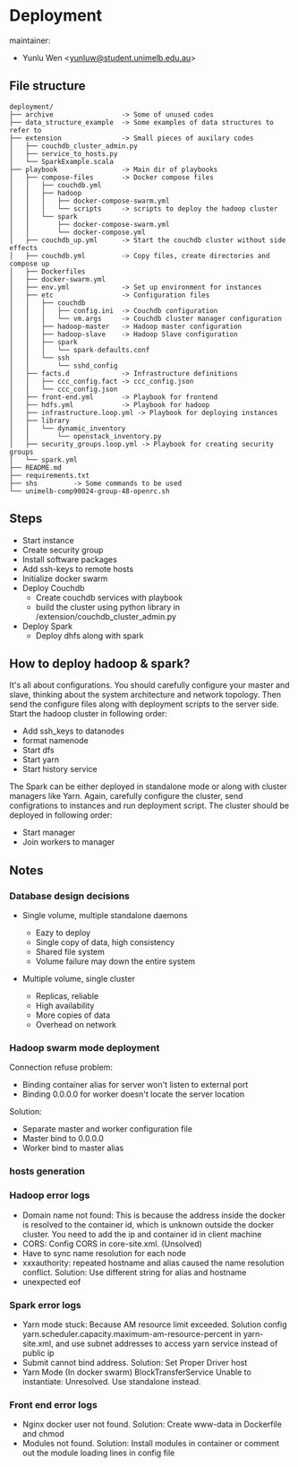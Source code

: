 

# Deployment
maintainer:
- Yunlu Wen \<yunluw@student.unimelb.edu.au\>

## File structure
```
deployment/
├── archive                 -> Some of unused codes
├── data_structure_example  -> Some examples of data structures to refer to
├── extension               -> Small pieces of auxilary codes
│   ├── couchdb_cluster_admin.py 
│   ├── service_to_hosts.py
│   └── SparkExample.scala
├── playbook                -> Main dir of playbooks
│   ├── compose-files       -> Docker compose files
│   │   ├── couchdb.yml
│   │   ├── hadoop
│   │   │   ├── docker-compose-swarm.yml
│   │   │   └── scripts     -> scripts to deploy the hadoop cluster
│   │   └── spark
│   │       ├── docker-compose-swarm.yml
│   │       └── docker-compose.yml
│   ├── couchdb_up.yml      -> Start the couchdb cluster without side effects
│   ├── couchdb.yml         -> Copy files, create directories and compose up
│   ├── Dockerfiles
│   ├── docker-swarm.yml
│   ├── env.yml             -> Set up environment for instances
│   ├── etc                 -> Configuration files
│   │   ├── couchdb         
│   │   │   ├── config.ini  -> Couchdb configuration
│   │   │   └── vm.args     -> Couchdb cluster manager configuration
│   │   ├── hadoop-master   -> Hadoop master configuration
│   │   ├── hadoop-slave    -> Hadoop Slave configuration
│   │   ├── spark       
│   │   │   └── spark-defaults.conf
│   │   └── ssh
│   │       └── sshd_config
│   ├── facts.d             -> Infrastructure definitions
│   │   ├── ccc_config.fact -> ccc_config.json
│   │   └── ccc_config.json
│   ├── front-end.yml       -> Playbook for frontend
│   ├── hdfs.yml            -> Playbook for hadoop
│   ├── infrastructure.loop.yml -> Playbook for deploying instances
│   ├── library
│   │   └── dynamic_inventory
│   │       └── openstack_inventory.py
│   ├── security_groups.loop.yml -> Playbook for creating security groups
│   └── spark.yml
├── README.md
├── requirements.txt
├── shs         -> Some commands to be used
└── unimelb-comp90024-group-48-openrc.sh
```
## Steps
- Start instance
- Create security group
- Install software packages
- Add ssh-keys to remote hosts
- Initialize docker swarm
- Deploy Couchdb
  - Create couchdb services with playbook
  - build the cluster using  python library in /extension/couchdb_cluster_admin.py
- Deploy Spark
  - Deploy dhfs along with spark


## How to deploy hadoop & spark?
It's all about configurations. You should carefully configure your master and slave, thinking about the system architecture and network topology. Then send the configure files along with deployment scripts to the server side. Start the hadoop cluster in following order:
- Add ssh_keys to datanodes
- format namenode
- Start dfs
- Start yarn
- Start history service

The Spark can be either deployed in standalone mode or along with cluster managers like Yarn. Again, carefully configure the cluster, send configrations to instances and run deployment script. The cluster should be deployed in following order:
- Start manager
- Join workers to manager


## Notes

### Database design decisions
- Single volume, multiple standalone daemons
  - Eazy to deploy
  - Single copy of data, high consistency
  - Shared file system
  - Volume failure may down the entire system
  
- Multiple volume, single cluster
  - Replicas, reliable
  - High availability
  - More copies of data
  - Overhead on network


### Hadoop swarm mode deployment

Connection refuse problem:
- Binding container alias for server won't listen to external port
- Binding 0.0.0.0 for worker doesn't locate the server location

Solution:
- Separate master and worker configuration file
- Master bind to 0.0.0.0
- Worker bind to master alias

### hosts generation



### Hadoop error logs
- Domain name not found: This is because the address inside the docker is resolved to the container id, which is unknown outside the docker cluster. You need to add the ip and container id in client machine
- CORS: Config CORS in core-site.xml. (Unsolved)
- Have to sync name resolution for each node
- xxxauthority: repeated hostname and alias caused the name resolution conflict. Solution: Use different string for alias and hostname
- unexpected eof



### Spark error logs
- Yarn mode stuck: Because AM resource limit exceeded. Solution config yarn.scheduler.capacity.maximum-am-resource-percent in yarn-site.xml, and use subnet addresses to access yarn service instead of public ip
- Submit cannot bind address. Solution: Set Proper Driver host
- Yarn Mode (In docker swarm) BlockTransferService Unable to instantiate: Unresolved. Use standalone instead.


### Front end error logs
- Nginx docker user not found. Solution: Create www-data in Dockerfile and chmod
- Modules not found. Solution: Install modules in container or comment out the module loading lines in config file